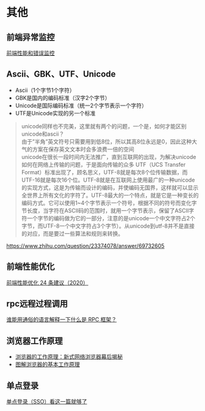 # 其他

## 前端异常监控
[前端性能和错误监控](https://github.com/woai3c/Front-end-articles/blob/master/monitor.md)

## Ascii、GBK、UTF、Unicode
* Ascii（1个字节1个字符）
* GBK是国内的编码标准（汉字2个字节）
* Unicode是国际编码标准（统一2个字节表示一个字符）
* UTF是Unicode实现的另一个标准
> unicode同样也不完美，这里就有两个的问题，一个是，如何才能区别unicode和ascii？<br>
由于”半角”英文符号只需要用到低8位，所以其高8位永远是0，因此这种大气的方案在保存英文文本时会多浪费一倍的空间<br>
unicode在很长一段时间内无法推广，直到互联网的出现，为解决unicode如何在网络上传输的问题，于是面向传输的众多 UTF（UCS Transfer Format）标准出现了，顾名思义，UTF-8就是每次8个位传输数据，而UTF-16就是每次16个位。UTF-8就是在互联网上使用最广的一种unicode的实现方式，这是为传输而设计的编码，并使编码无国界，这样就可以显示全世界上所有文化的字符了。UTF-8最大的一个特点，就是它是一种变长的编码方式。它可以使用1~4个字节表示一个符号，根据不同的符号而变化字节长度，当字符在ASCII码的范围时，就用一个字节表示，保留了ASCII字符一个字节的编码做为它的一部分，注意的是unicode一个中文字符占2个字节，而UTF-8一个中文字符占3个字节）。从unicode到utf-8并不是直接的对应，而是要过一些算法和规则来转换。

https://www.zhihu.com/question/23374078/answer/69732605

## 前端性能优化
[前端性能优化 24 条建议（2020）](https://github.com/woai3c/Front-end-articles/blob/master/performance.md)


## rpc远程过程调用
[谁能用通俗的语言解释一下什么是 RPC 框架？](https://www.zhihu.com/question/25536695)

## 浏览器工作原理
* [浏览器的工作原理：新式网络浏览器幕后揭秘](https://www.html5rocks.com/zh/tutorials/internals/howbrowserswork/)
* [图解浏览器的基本工作原理](https://zhuanlan.zhihu.com/p/47407398)

## 单点登录
[单点登录（SSO）看这一篇就够了](https://developer.aliyun.com/article/636281)
